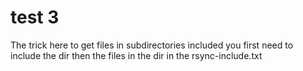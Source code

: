# test 3

The trick here to get files in subdirectories included you first need to include the dir then the files in the dir in the rsync-include.txt
 